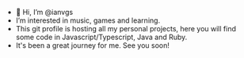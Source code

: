 - 👋 Hi, I’m @ianvgs
-  I’m interested in music, games and learning.
-  This git profile is hosting all my personal projects, here you will find some code in Javascript/Typescript, Java and Ruby.
-  It's been a great journey for me. See you soon!

